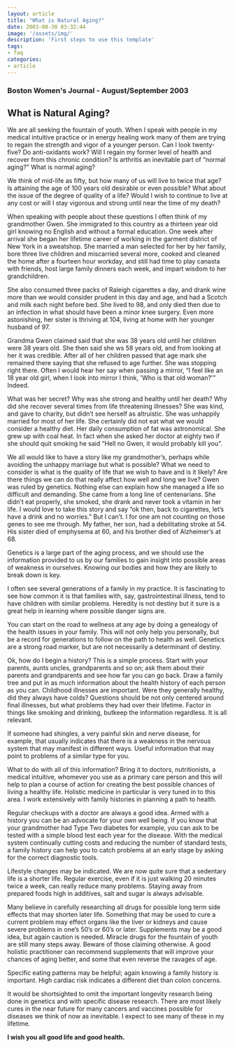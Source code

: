 ```yaml
---
layout: article
title: "What is Natural Aging?"
date: 2003-08-30 03:32:44
image: '/assets/img/'
description: 'First steps to use this template'
tags:
- faq
categories:
- article
---  
```


### Boston Women's Journal - August/September 2003
 

## What is Natural Aging?

We are all seeking the fountain of youth. When I speak with people in my medical intuitive practice or in energy healing work many of them are trying to regain the strength and vigor of a younger person. Can I look twenty-five? Do anti-oxidants work? Will I regain my former level of health and recover from this chronic condition? Is arthritis an inevitable part of “normal aging?” What is normal aging?

We think of mid-life as fifty, but how many of us will live to twice that age? Is attaining the age of 100 years old desirable or even possible? What about the issue of the degree of quality of a life? Would I wish to continue to live at any cost or will I stay vigorous and strong until near the time of my death?

When speaking with people about these questions I often think of my grandmother Gwen. She immigrated to this country as a thirteen year old girl knowing no English and without a formal education. One week after arrival she began her lifetime career of working in the garment district of New York in a sweatshop. She married a man selected for her by her family, bore three live children and miscarried several more, cooked and cleaned the home after a fourteen hour workday, and still had time to play canasta with friends, host large family dinners each week, and impart wisdom to her grandchildren.

She also consumed three packs of Raleigh cigarettes a day, and drank wine more than we would consider prudent in this day and age, and had a Scotch and milk each night before bed. She lived to 98, and only died then due to an infection in what should have been a minor knee surgery. Even more astonishing, her sister is thriving at 104, living at home with her younger husband of 97.

Grandma Gwen claimed said that she was 38 years old until her children were 38 years old. She then said she ws 58 years old, and from looking at her it was credible. After all of her children passed that age mark she remained there saying that she refused to age further. She was stopping right there. Often I would hear her say when passing a mirror, “I feel like an 18 year old girl, when I look into mirror I think, 'Who is that old woman?'” Indeed.

What was her secret? Why was she strong and healthy until her death? Why did she recover several times from life threatening illnesses? She was kind, and gave to charity, but didn’t see herself as altruistic. She was unhappily married for most of her life. She certainly did not eat what we would consider a healthy diet. Her daily consumption of fat was astronomical. She grew up with coal heat. In fact when she asked her doctor at eighty two if she should quit smoking he said “Hell no Gwen, it would probably kill you”.

We all would like to have a story like my grandmother’s, perhaps while avoiding the unhappy marriage but what is possible? What we need to consider is what is the quality of life that we wish to have and is it likely? Are there things we can do that really affect how well and long we live? Gwen was ruled by genetics. Nothing else can explain how she managed a life so difficult and demanding. She came from a long line of centenarians. She didn’t eat properly, she smoked, she drank and never took a vitamin in her life. I would love to take this story and say “ok then, back to cigarettes, let’s have a drink and no worries.” But I can’t. I for one am not counting on those genes to see me through. My father, her son, had a debilitating stroke at 54. His sister died of emphysema at 60, and his brother died of Alzheimer’s at 68.

Genetics is a large part of the aging process, and we should use the information provided to us by our families to gain insight into possible areas of weakness in ourselves. Knowing our bodies and how they are likely to break down is key.

I often see several generations of a family in my practice. It is fascinating to see how common it is that families with, say, gastrointestinal illness, tend to have children with similar problems. Heredity is not destiny but it sure is a great help in learning where possible danger signs are.

You can start on the road to wellness at any age by doing a genealogy of the health issues in your family. This will not only help you personally, but be a record for generations to follow on the path to health as well. Genetics are a strong road marker, but are not necessarily a determinant of destiny.

Ok, how do I begin a history? This is a simple process. Start with your parents, aunts uncles, grandparents and so on; ask them about their parents and grandparents and see how far you can go back. Draw a family tree and put in as much information about the health history of each person as you can. Childhood illnesses are important. Were they generally healthy, did they always have colds? Questions should be not only centered around final illnesses, but what problems they had over their lifetime. Factor in things like smoking and drinking, butkeep the information regardless. It is all relevant.

If someone had shingles, a very painful skin and nerve disease, for example, that usually indicates that there is a weakness in the nervous system that may manifest in different ways. Useful information that may point to problems of a similar type for you.

What to do with all of this information? Bring it to doctors, nutritionists, a medical intuitive, whomever you use as a primary care person and this will help to plan a course of action for creating the best possible chances of living a healthy life. Holistic medicine in particular is very tuned in to this area. I work extensively with family histories in planning a path to health.

Regular checkups with a doctor are always a good idea. Armed with a history you can be an advocate for your own well being. If you know that your grandmother had Type Two diabetes for example, you can ask to be tested with a simple blood test each year for the disease. With the medical system continually cutting costs and reducing the number of standard tests, a family history can help you to catch problems at an early stage by asking for the correct diagnostic tools.

Lifestyle changes may be indicated. We are now quite sure that a sedentary life is a shorter life. Regular exercise, even if it is just walking 20 minutes twice a week, can really reduce many problems. Staying away from prepared foods high in additives, salt and sugar is always advisable.

Many believe in carefully researching all drugs for possible long term side effects that may shorten later life. Something that may be used to cure a current problem may effect organs like the liver or kidneys and cause severe problems in one’s 50’s or 60’s or later. Supplements may be a good idea, but again caution is needed. Miracle drugs for the fountain of youth are still many steps away. Beware of those claiming otherwise. A good holistic practitioner can recommend supplements that will improve your chances of aging better, and some that even reverse the ravages of age.

Specific eating patterns may be helpful; again knowing a family history is important. High cardiac risk indicates a different diet than colon concerns.

It would be shortsighted to omit the important longevity research being done in genetics and with specific disease research. There are most likely cures in the near future for many cancers and vaccines possible for diseases we think of now as inevitable. I expect to see many of these in my lifetime.

**I wish you all good life and good health.**
